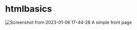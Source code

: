 # htmlbasics
![Screenshot from 2023-01-06 17-44-28](https://user-images.githubusercontent.com/102569865/211069133-d2241c78-169c-4f35-bfe1-918ecc5eeff2.png)
A simple front page 
